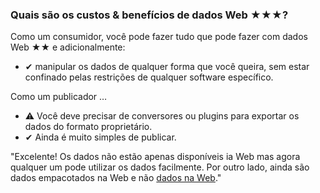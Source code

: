 ### Quais são os custos &amp; benefícios de dados Web <span class="stars-inline">&#x2605;&#x2605;&#x2605;</span>?

Como um consumidor,  você pode fazer tudo que pode fazer com dados Web <span class="stars-inline">&#x2605;&#x2605;</span> e adicionalmente:

- &#10004; manipular os dados de qualquer forma que você queira, sem estar confinado pelas restrições de qualquer software específico.

Como um publicador &hellip;

- &#9888; Você deve precisar de conversores ou plugins para exportar os dados do formato proprietário.
- &#10004; Ainda é muito simples de publicar.

"Excelente! Os dados não estão apenas disponíveis ia Web mas agora qualquer um pode utilizar os dados facilmente. Por outro lado, ainda são dados empacotados na Web e não [dados na Web](https://webofdata.wordpress.com/2010/03/01/data-and-the-web-choices/ "Dados e a Web &#8211; um grande número de opções  &laquo;  Web de Dados")."
